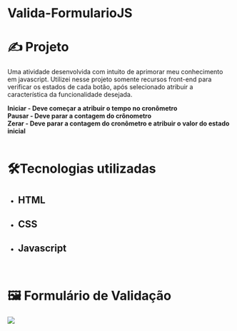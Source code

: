# Valida-FormularioJS

# ✍️ Projeto

Uma atividade desenvolvida com intuito de aprimorar meu conhecimento em javascript. Utilizei nesse projeto somente recursos front-end para verificar os estados de cada botão, após selecionado atribuir a característica da funcionalidade desejada.<br/>

<strong>
Iniciar - Deve começar a atribuir o tempo no cronômetro<br/>
Pausar - Deve parar a contagem do crônometro<br/>
Zerar - Deve parar a contagem do cronômetro e atribuir o valor do estado inicial<br/>
</strong>

</br>

# 🛠️Tecnologias utilizadas
  - <h2>HTML</h2>
  - <h2>CSS</h2>
  - <h2>Javascript</h2>
</br>

# 🖼️ Formulário de Validação

<img src="./Cronômetro.png"/>